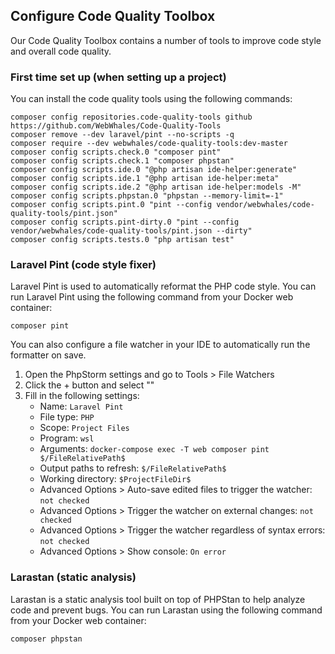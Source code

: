 ## Configure Code Quality Toolbox

Our Code Quality Toolbox contains a number of tools to improve code style and overall code quality.

### First time set up (when setting up a project)

You can install the code quality tools using the following commands:

```shell
composer config repositories.code-quality-tools github https://github.com/WebWhales/Code-Quality-Tools
composer remove --dev laravel/pint --no-scripts -q
composer require --dev webwhales/code-quality-tools:dev-master
composer config scripts.check.0 "composer pint"
composer config scripts.check.1 "composer phpstan"
composer config scripts.ide.0 "@php artisan ide-helper:generate"
composer config scripts.ide.1 "@php artisan ide-helper:meta"
composer config scripts.ide.2 "@php artisan ide-helper:models -M"
composer config scripts.phpstan.0 "phpstan --memory-limit=-1"
composer config scripts.pint.0 "pint --config vendor/webwhales/code-quality-tools/pint.json"
composer config scripts.pint-dirty.0 "pint --config vendor/webwhales/code-quality-tools/pint.json --dirty"
composer config scripts.tests.0 "php artisan test"
```

### Laravel Pint (code style fixer)

Laravel Pint is used to automatically reformat the PHP code style. You can run Laravel Pint using the
following command from your Docker web container:

```shell
composer pint
```

You can also configure a file watcher in your IDE to automatically run the formatter on save.

1. Open the PhpStorm settings and go to Tools > File Watchers
2. Click the + button and select "<custom>"
3. Fill in the following settings:
    * Name: `Laravel Pint`
    * File type: `PHP`
    * Scope: `Project Files`
    * Program: `wsl`
    * Arguments: `docker-compose exec -T web composer pint $/FileRelativePath$`
    * Output paths to refresh: `$/FileRelativePath$`
    * Working directory: `$ProjectFileDir$`
    * Advanced Options > Auto-save edited files to trigger the watcher: `not checked`
    * Advanced Options > Trigger the watcher on external changes: `not checked`
    * Advanced Options > Trigger the watcher regardless of syntax errors: `not checked`
    * Advanced Options > Show console: `On error`

### Larastan (static analysis)

Larastan is a static analysis tool built on top of PHPStan to help analyze code and prevent bugs. You can
run Larastan using the following command from your Docker web container:

```shell
composer phpstan
```
